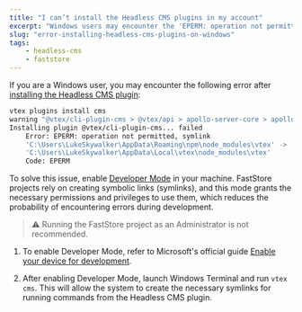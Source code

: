 ```yaml
---
title: "I can’t install the Headless CMS plugins in my account"
excerpt: "Windows users may encounter the 'EPERM: operation not permitted' error during the installation of the Headless CMS plugin."
slug: "error-installing-headless-cms-plugins-on-windows"
tags:
    - headless-cms
    - faststore
---
```


If you are a Windows user, you may encounter the following error after [installing the Headless CMS plugin](https://developers.vtex.com/docs/guides/faststore/headless-cms-1-configuring-the-vtex-account#step-1-setting-up-the-command-line-environment):

```sh
vtex plugins install cms
warning "@vtex/cli-plugin-cms > @vtex/api > apollo-server-core > apollo-graphql@0.9.5" has incorrect peer dependency "graphql@^14.2.1 || ^15.0.0".
Installing plugin @vtex/cli-plugin-cms... failed
    Error: EPERM: operation not permitted, symlink
    'C:\Users\LukeSkywalker\AppData\Roaming\npm\node_modules\vtex' ->
    'C:\Users\LukeSkywalker\AppData\Local\vtex\node_modules\vtex'
    Code: EPERM
```

To solve this issue, enable [Developer Mode](https://docs.microsoft.com/en-us/windows/uwp/get-started/enable-your-device-for-development#accessing-settings-for-developers) in your machine.
FastStore projects rely on creating symbolic links (symlinks), and this mode grants the necessary permissions and privileges to use them, which reduces the probability of encountering errors during development.

> ⚠️ Running the FastStore project as an Administrator is not recommended.

1. To enable Developer Mode, refer to Microsoft's official guide [Enable your device for development](https://learn.microsoft.com/en-us/windows/apps/get-started/enable-your-device-for-development#accessing-settings-for-developers).

2. After enabling Developer Mode, launch Windows Terminal and run `vtex cms`. This will allow the system to create the necessary symlinks for running commands from the Headless CMS plugin.
